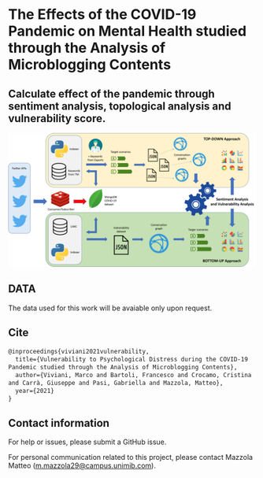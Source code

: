 # The Effects of the COVID-19 Pandemic on Mental Health studied through the Analysis of Microblogging Contents ​
## Calculate effect of the pandemic through sentiment analysis, topological analysis and vulnerability score.

![architettura](https://github.com/chumpblocckami/covid-effects-microblogging-content/blob/main/architettura.png)

## DATA
The data used for this work will be avaiable only upon request.

## Cite
```
@inproceedings{viviani2021vulnerability,
  title={Vulnerability to Psychological Distress during the COVID-19 Pandemic studied through the Analysis of Microblogging Contents},
  author={Viviani, Marco and Bartoli, Francesco and Crocamo, Cristina and Carrà, Giuseppe and Pasi, Gabriella and Mazzola, Matteo},
  year={2021}
}
```

## Contact information
For help or issues, please submit a GitHub issue.

For personal communication related to this project, please contact Mazzola Matteo (m.mazzola29@campus.unimib.com).
